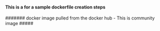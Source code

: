 #### This is a for a sample dockerfile creation steps #### 
####### docker image pulled from the docker hub - This is community image ##### 